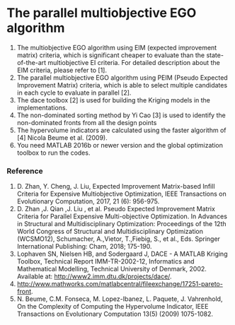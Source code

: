 # The parallel multiobjective EGO algorithm

1. The multiobjective EGO algorithm using EIM (expected improvement matrix) criteria, which is significant cheaper to evaluate than the state-of-the-art multiobjective EI criteria. For detailed description about the EIM criteria, please refer to [1].
2. The parallel multiobjective EGO algorithm using PEIM (Pseudo Expected Improvement Matrix) criteria, which is able to select multiple candidates in each cycle to evaluate in parallel [2].
3. The dace toolbox [2] is used for building the Kriging models in the implementations.
4. The non-dominated sorting method by Yi Cao [3] is used to identify the non-dominated fronts from all the design points
5. The hypervolume indicators are calculated using the faster algorithm of [4] Nicola Beume et al. (2009).
6. You need MATLAB 2016b or newer version and the global optimization toolbox to run the codes.

### Reference

1. D. Zhan, Y. Cheng, J. Liu, Expected Improvement Matrix-based Infill Criteria for Expensive Multiobjective Optimization, IEEE Transactions on Evolutionary Computation, 2017, 21 (6): 956-975.
2. D. Zhan ,J. Qian ,J. Liu , et al. Pseudo Expected Improvement Matrix Criteria for Parallel Expensive Multi-objective Optimization. In Advances in Structural and Multidisciplinary Optimization: Proceedings of the 12th World Congress of Structural and Multidisciplinary Optimization (WCSMO12), Schumacher, A.,Vietor, T.,Fiebig, S., et al., Eds. Springer International Publishing: Cham, 2018; 175-190.
3. Lophaven SN, Nielsen HB, and Sodergaard J, DACE - A MATLAB Kriging Toolbox, Technical Report IMM-TR-2002-12, Informatics and Mathematical Modelling, Technical University of Denmark, 2002. Available at: http://www2.imm.dtu.dk/projects/dace/.
4. http://www.mathworks.com/matlabcentral/fileexchange/17251-pareto-front.
5. N. Beume, C.M. Fonseca, M. Lopez-Ibanez, L. Paquete, J. Vahrenhold, On the Complexity of Computing the Hypervolume Indicator, IEEE Transactions on Evolutionary Computation 13(5) (2009) 1075-1082.
